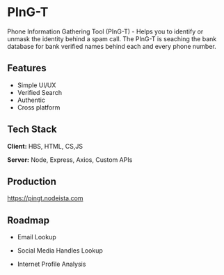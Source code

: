 
# PInG-T

Phone Information Gathering Tool (PInG-T) - Helps you to identify or unmask the identity behind a spam call. The PInG-T is seaching the bank database for bank verified names behind each and every phone number.






## Features

- Simple UI/UX
- Verified Search
- Authentic
- Cross platform
## Tech Stack

**Client:** HBS, HTML, CS,JS

**Server:** Node, Express, Axios, Custom APIs




## Production

https://pingt.nodeista.com 


## Roadmap

- Email Lookup

- Social Media Handles Lookup

- Internet Profile Analysis


